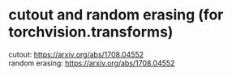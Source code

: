 # cutout and random erasing (for torchvision.transforms)
cutout: https://arxiv.org/abs/1708.04552  
random erasing: https://arxiv.org/abs/1708.04552
